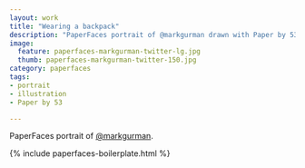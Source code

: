 ```yaml
---
layout: work
title: "Wearing a backpack"
description: "PaperFaces portrait of @markgurman drawn with Paper by 53 on an iPad."
image: 
  feature: paperfaces-markgurman-twitter-lg.jpg
  thumb: paperfaces-markgurman-twitter-150.jpg
category: paperfaces
tags: 
- portrait
- illustration
- Paper by 53

---
```


PaperFaces portrait of [@markgurman](http://twitter.com/markgurman).

{% include paperfaces-boilerplate.html %}